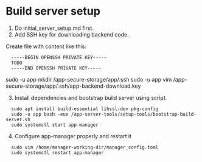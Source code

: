 # Build server setup

1. Do initial_server_setup.md first.
2. Add SSH key for downloading backend code.

Create file with content like this:
```
  -----BEGIN OPENSSH PRIVATE KEY-----
  TODO
  -----END OPENSSH PRIVATE KEY-----
```

sudo -u app mkdir /app-secure-storage/app/.ssh
sudo -u app vim /app-secure-storage/app/.ssh/app-backend-download.key

3. Install dependencies and bootstrap build server using script.

```
  sudo apt install build-essential libssl-dev pkg-config
  sudo -u app bash -eux /app-server-tools/setup-tools/bootstrap-build-server.sh
  sudo systemctl start app-manager
```

4. Configure app-manager properly and restart it

```
  sudo vim /home/manager-working-dir/manager_config.toml
  sudo systemctl restart app-manager
```
